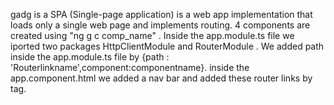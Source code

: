 gadg is a SPA (Single-page application) is a web app implementation that loads only a single web page and implements routing.
4 components are created using "ng g c comp_name" .
Inside the app.module.ts file we iported two packages HttpClientModule and RouterModule .
We added path inside the app.module.ts file by {path : 'Routerlinkname',component:componentname}.
inside the app.component.html we added a nav bar and added these router links by <a routerlink='Routerlinkname'> tag.
